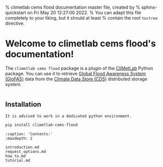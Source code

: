 % climetlab cems flood documentation master file, created by
% sphinx-quickstart on Fri May 20 12:27:00 2022.
% You can adapt this file completely to your liking, but it should at least
% contain the root `toctree` directive.

# Welcome to climetlab cems flood's documentation!

The `climetlab cems flood` package is a plugin of the [CliMetLab](https://climetlab.readthedocs.io/en/latest/index.html) Python package. You can use it to retrieve [Global Flood Awareness System (GloFAS)](https://www.globalfloods.eu/general-information/about-glofas/) data from the [Climate Data Store (CDS)](https://cds.climate.copernicus.eu/#!/home) distributed storage system.


```{note} Is currently not possible to download EFAS (coming soon)
```

## Installation

```{warning}
It is advised to work in a dedicated python environment.
```

```bash
pip install climetlab-cems-flood
```


```{toctree}
:caption: 'Contents:'
:maxdepth: 2

introduction.md
request_options.md
how_to.md
tutorial.md

```

